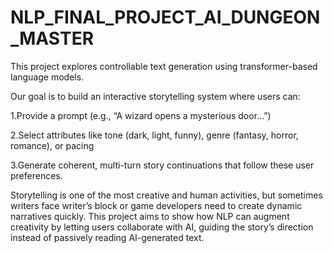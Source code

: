 # NLP_FINAL_PROJECT_AI_DUNGEON_MASTER
This project explores controllable text generation using transformer-based language models.

Our goal is to build an interactive storytelling system where users can:

1.Provide a prompt (e.g., “A wizard opens a mysterious door…”)

2.Select attributes like tone (dark, light, funny), genre (fantasy, horror, romance), or pacing

3.Generate coherent, multi-turn story continuations that follow these user preferences.

Storytelling is one of the most creative and human activities, but sometimes writers face writer’s block or game developers need to create dynamic narratives quickly.
This project aims to show how NLP can augment creativity by letting users collaborate with AI, guiding the story’s direction instead of passively reading AI-generated text.
